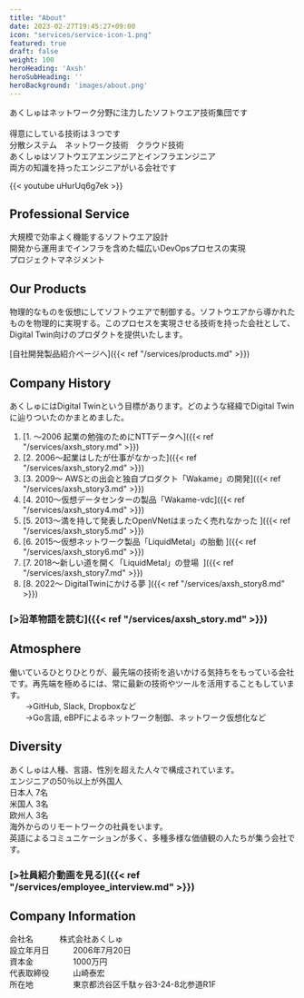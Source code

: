 ```yaml
---
title: "About"
date: 2023-02-27T19:45:27+09:00
icon: "services/service-icon-1.png"
featured: true
draft: false
weight: 100
heroHeading: 'Axsh'
heroSubHeading: ''
heroBackground: 'images/about.png'
---
```


あくしゅはネットワーク分野に注力したソフトウエア技術集団です<br>  
得意にしている技術は３つです  
分散システム　ネットワーク技術　クラウド技術  
あくしゅはソフトウエアエンジニアとインフラエンジニア  
両方の知識を持ったエンジニアがいる会社です

{{< youtube uHurUq6g7ek >}}
  
  
## Professional Service

大規模で効率よく機能するソフトウエア設計  
開発から運用までインフラを含めた幅広いDevOpsプロセスの実現  
プロジェクトマネジメント



## Our Products

物理的なものを仮想にしてソフトウエアで制御する。ソフトウエアから導かれたものを物理的に実現する。このプロセスを実現させる技術を持った会社として、Digital Twin向けのプロダクトを提供いたします。


 [自社開発製品紹介ページへ]({{< ref "/services/products.md" >}})

## Company History
あくしゅにはDigital Twinという目標があります。どのような経緯でDigital Twinに辿りついたのかまとめました。 
1. [1.  〜2006 起業の勉強のためにNTTデータへ]({{< ref "/services/axsh_story.md" >}})
2. [2.  2006〜起業はしたが仕事がなかった]({{< ref "/services/axsh_story2.md" >}})
3. [3.  2009〜 AWSとの出会と独自プロダクト「Wakame」の開発]({{< ref "/services/axsh_story3.md" >}})
4. [4.  2010〜仮想データセンターの製品「Wakame-vdc]({{< ref "/services/axsh_story4.md" >}})
5. [5.  2013〜満を持して発表したOpenVNetはまったく売れなかった ]({{< ref "/services/axsh_story5.md" >}})
6. [6.  2015〜仮想ネットワーク製品「LiquidMetal」の胎動 ]({{< ref "/services/axsh_story6.md" >}})
7. [7.  2018〜新しい道を開く「LiquidMetal」の登場  ]({{< ref "/services/axsh_story7.md" >}})
8. [8.  2022〜 DigitalTwinにかける夢 ]({{< ref "/services/axsh_story8.md" >}})  
  
  
### [>沿革物語を読む]({{< ref "/services/axsh_story.md" >}})  
  
  


## Atmosphere
働いているひとりひとりが、最先端の技術を追いかける気持ちをもっている会社です。再先端を極めるには、常に最新の技術やツールを活用することもしています。  
　　→GitHub, Slack, Dropboxなど  
　　→Go言語, eBPFによるネットワーク制御、ネットワーク仮想化など  

## Diversity
あくしゅは人種、言語、性別を超えた人々で構成されています。  
エンジニアの50％以上が外国人  
日本人 7名  
米国人 3名   
欧州人 3名   
海外からのリモートワークの社員をいます。  
英語によるコミュニケーションが多く、多種多様な価値観の人たちが集う会社です。
### [>社員紹介動画を見る]({{< ref "/services/employee_interview.md" >}})

## Company Information
会社名　　　   株式会社あくしゅ  
設立年月日　　　2006年7月20日  
資本金　　　　　1000万円  
代表取締役　　　山崎泰宏  
所在地　　　　　東京都渋谷区千駄ヶ谷3-24-8北参道R1F




